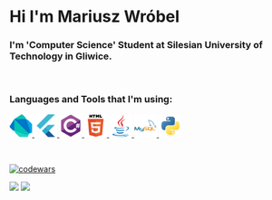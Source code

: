 <h1 align="left">Hi I'm Mariusz Wróbel</h1>
<h3 align="left">I'm 'Computer Science' Student at Silesian University of Technology in Gliwice.</h3>
<p>&nbsp;</p> 
<h3 align="left">Languages and Tools that I'm using:</h3>
<p align="left"> <a href="https://dart.dev/" target="_blank" rel="noreferrer"> <img src="https://raw.githubusercontent.com/devicons/devicon/1119b9f84c0290e0f0b38982099a2bd027a48bf1/icons/dart/dart-original.svg" alt="dart" width="40" height="40"/> </a><a href="https://flutter.dev/" target="_blank" rel="noreferrer"> <img src="https://raw.githubusercontent.com/devicons/devicon/1119b9f84c0290e0f0b38982099a2bd027a48bf1/icons/flutter/flutter-original.svg" alt="flutter" width="40" height="40"/> </a> <a href="https://www.w3schools.com/cs/" target="_blank" rel="noreferrer"> <img src="https://raw.githubusercontent.com/devicons/devicon/master/icons/csharp/csharp-original.svg" alt="csharp" width="40" height="40"/> </a> <a href="https://www.w3.org/html/" target="_blank" rel="noreferrer"> <img src="https://raw.githubusercontent.com/devicons/devicon/master/icons/html5/html5-original-wordmark.svg" alt="html5" width="40" height="40"/> </a> <a href="https://www.java.com" target="_blank" rel="noreferrer"> <img src="https://raw.githubusercontent.com/devicons/devicon/master/icons/java/java-original.svg" alt="java" width="40" height="40"/> </a> <a href="https://www.mysql.com/" target="_blank" rel="noreferrer"> <img src="https://raw.githubusercontent.com/devicons/devicon/master/icons/mysql/mysql-original-wordmark.svg" alt="mysql" width="40" height="40"/> </a> <a href="https://www.python.org" target="_blank" rel="noreferrer"> <img src="https://raw.githubusercontent.com/devicons/devicon/master/icons/python/python-original.svg" alt="python" width="40" height="40"/> </a> </p>
<p>&nbsp;</p>
<p><a href="https://www.codewars.com/users/milordmariusz" target="_blank" rel="noreferrer"> <img src="https://www.codewars.com/users/milordmariusz/badges/small" alt="codewars" /></a></p>

![](http://github-profile-summary-cards.vercel.app/api/cards/repos-per-language?username=milordmariusz&theme=dark) ![](http://github-profile-summary-cards.vercel.app/api/cards/most-commit-language?username=milordmariusz&theme=dark)


